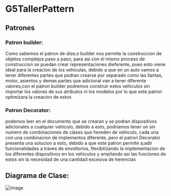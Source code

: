 # G5TallerPattern

## Patrones

### Patron builder:

Como sabemos el patron de dise;o builder nos permite la construccion de objetos complejos paso a paso, para asi con el mismo proceso de construccion se puedan crear representaciones dieferente, pues esto viene ideal para la creacion de los vehiculas, debido a que en un auto vamos a tener diferentes partes que podran crearse por separado como las llantas, motor, asientos y demas partes que adicional van a tener diferente valores,con el patron builder podremos construir estos vehiculos sin importar los valores de sus atributos ni los modelos por lo que este patron optimizara la creacion de estos

### Patron Decorator:

podemos leer en el documento que se crearan y se podran dispositivos adicionales a cualquier vehiculo, debido a esto, podriamos tener un sin numero de combinaciones de clases que hereden de vehiculo, cada una con una combinacion de implementos diferente, pero el patron Decorator presenta una solucion a esto, debido a que este patron permite a;adir funcionalidades a traves de envoltorios, flexibilizando la implementacion de los diferentes dispositivos en los vehiculos y ampliando asi las funciones de estos sin la necesidad de una cantidad excesiva de herencias


## Diagrama de Clase: 
![image](https://user-images.githubusercontent.com/74844225/144483049-baa250e4-0f9f-4e0a-abaa-49995509cfca.png)
